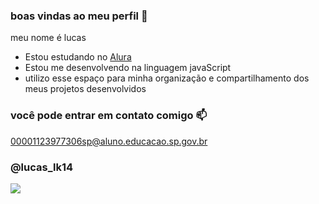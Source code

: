 ### boas vindas ao meu perfil 💙

meu nome é lucas

 - Estou estudando no [Alura](https://www.alura.com.br)
 - Estou me desenvolvendo na linguagem javaScript
 - utilizo esse espaço para minha organização e compartilhamento dos meus projetos desenvolvidos

 ### você pode entrar em contato comigo 📫
 
00001123977306sp@aluno.educacao.sp.gov.br

 ### @lucas_lk14

 ![](https://media.tenor.com/2vtPJ3IkKmMAAAAM/selfie-cat.gif)
